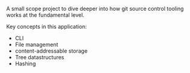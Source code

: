 A small scope project to dive deeper into how git source control tooling works at the fundamental level.

Key concepts in this application:
* CLI
* File management
* content-addressable storage
* Tree datastructures
* Hashing
